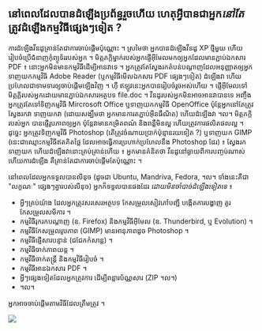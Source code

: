 <?php require("../../entete.php");?> <?php require("../../base.php");?> <?php require("../../fonctions.php");?>

<div id="corps">

<h2>នៅ​ពេល​ដែល​​បាន​ដំឡើង​ប្រព័ន្ធ​​រួច​ហើយ​ ហេតុ​អ្វី​បាន​ជាអ្នក<i>នៅ​តែ</i> ត្រូវ​​ដំឡើង​កម្មវិធី​ផ្សេងៗ​ទៀត ?</h2>

ការ​ដំឡើង​វីនដូ​គ្រាន់តែ​ជា​ការ​​​ចាប់​ផ្តើម​ប៉ុណ្ណោះ ។​ ស្រមៃ​ថា ​អ្នក​បាន​ដំឡើង​​​​​វីនដូ​ XP ​ថ្មី​មួយ  ហើយ​រៀបចំ​​ប្រើ​​ជំនាញ​កុំព្យូទ័រ​របស់​អ្នក ។ មិត្តភក្ដិ​ម្នាក់​របស់​​អ្នក​ផ្ញើ​​អ៊ីមែល​មក​ឲ្យ​អ្នក​ដែល​មាន​​ភ្ជាប់​​ឯកសារ PDF ៖  នោះ​អ្នក​​មិនមាន​កម្មវិធី​ដើម្បី​អាន​វា​ទេ ។ អ្នក​ត្រូវតែ​ស្វែងរក​​តំបន់បណ្ដាញ​ដែល​អនុញ្ញាត​ឲ្យ​អ្នក​ទាញ​យក​កម្មវិធិ Adobe Reader (​ឬ​កម្មវិធី​មើល​ឯកសារ PDF ផ្សេងៗ​ទៀត)
ដំឡើង​វា ហើយ​ប្រហែល​ជា​ទាមទារ​ឲ្យ​ចាប់ផ្ដើម​ឡើង​វិញ ។ ហ៊ឺ ឥឡូវ​នេះ​អ្នកបាន​​រៀបចំ​រួច​អស់​ហើយ ។​ ផ្ញើ​អ៊ីមែល​ទៅ​មិត្តភ្ដិ​របស់​អ្នក​ដោយ​មាន​ភ្ជាប់​ឯកសារ​​អត្ថបទ file.doc ។ វីនដូ​របស់​អ្នក​មិនអាច​អាន​វា​បានទេ អញ្ចឹង​អ្នក​ត្រូវ​តែ​ទៅ​ទិញ​​កម្មវិធី Mircrosoft Office ឬ​ទាញយក​កម្មវិធី OpenOffice ប៉ុន្តែ​អ្នក​នៅតែ​ត្រូវ​ស្វែងរក​វា ​​ទាញយក​វា (ដោយ​សង្ឃឹម​ថា អ្នក​មាន​ការ​តភ្ជាប់​អ៊ីនធឺណិត) ហើយ​ដំឡើង​វា ។ល។ មិត្តភក្ដិ​របស់​អ្នក​ បាន​ផ្ញើ​​រូបភាព​ឲ្យ​អ្នក ប៉ុន្តែ​វា​មាន​​កម្រិត​ពណ៌​ និង​ពន្លឺ​មិន​ល្អ​​ ហើយ​ត្រូវកា​រ​​ផលិតផល​ល្អ ។ ដូច្នេះ​ អ្នក​​ត្រូវ​ទិញ​កម្មវិធី Photoshop (តើ​ត្រូវ​ចំណាយ​ប្រាក់ប៉ុន្មាន​រយ​ទៀត​ ?) ឬ​ទាញយក​ GIMP (នេះ​ជា​ឈ្មោះ​កម្មវិធី​ឥត​គិតថ្លៃ ដែល​អាច​ធ្វើ​ការ​ប្រហាក់ប្រហែល​នឹង​ Photoshop ដែរ) ៖ ស្វែងរក ទាញយក​ ហើយ​ដំឡើង​វា ​នោះ​គ្រប់គ្រាន់​ហើយ ៖ អ្នក​មាន​គំនិតថា វីនដូ​នៅ​ឆ្ងាយ​ពី​ការ​បញ្ចប់​ណាស់ ហើយ​ការ​ដំឡើង គឺ​​គ្រាន់តែ​ជា​ការ​ចាប់ផ្ដើម​តែ​ប៉ុណ្ណោះ ។

នៅ​ពេល​ដែល​អ្នក​ទទួល​បាន​លីនុច​ (ដូចជា​ Ubuntu, Mandriva, Fedora, ។ល។ ទាំង​នេះ​គឺ​ជា​​
"លក្ខណៈ" ​ផ្សេងៗ​គ្នា​របស់​លីនុច) អ្នក​ក៏​​ទទួល​បាន​​ផងដែរ <i>ដោយ​មិន​ចាំបាច់​ដំឡើង​​ទៀត​ទេ</i> ៖

<ul>

<li>​អ្វីៗ​គ្រប់​យ៉ាង​ ដែល​អ្នក​ត្រូវ​​សរសេរ​អត្ថបទ​ កែសម្រួល​​សៀវភៅ​បញ្ជី បង្កើតការ​បង្ហាញ​ គូរ កែសម្រួលសមីការ ។</li>

<li>កម្មវិធី​រុករក​បណ្តាញ (ឧ. Firefox) និង​កម្មវីធី​​អ៊ីមែល​ (ឧ. Thunderbird, ឬ Evolution) ។</li>
<li>កម្មវី​ធី​កែ​សម្រួល​រូបភាព​ (GIMP) មាន​អានុភាព​ដូច Photoshop ។</li>
<li>​កម្មវី​ធី​ផ្ញើ​សារ​បន្ទាន់ (ជជែកកំសាន្ត)​ ។</li>
<li>កម្មវិធី​ចាក់​​ភាព​យន្ត ។</li>
<li>កម្មវីធី​ចាក់តន្ត្រី និង​កម្មវិធី​រៀបចំ ។</li>
<li>កម្មវី​ធី​អាន​ឯកសារ​ PDF ។</li>
<li>​អ្វី​ៗ​ផ្សេង​ទៀត​​ដែល​អ្នក​ត្រូវការ​ ដើម្បី​ពន្លារ​​ប័ណ្ណសារ (ZIP ។ល។)</li>
<li>។ល។</li>
</ul>

អ្នក​​អាច​ចាប់ផ្ដើម​តាមវិធី​ដែល​ត្រឹមត្រូវ ។

<img src="Images/app_menu.png" />

</div>


